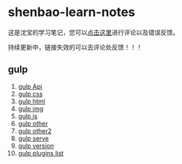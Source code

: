 # shenbao-learn-notes

这是沈宝的学习笔记，您可以<a href="https://shenbao.github.io/shenbao-learn-notes/comment" target="_blank">点击这里</a>进行评论以及错误反馈。

持续更新中，链接失效的可以去评论处反馈！！！

## gulp

1. [gulp Api](./gulp.md)
1. [gulp css](./gulp-css.md)
1. [gulp html](./gulp-html.md)
1. [gulp img](./gulp-img.md)
1. [gulp js](./gulp-js.md)
1. [gulp other](./gulp-other.md)
1. [gulp other2](./gulp-other2.md)
1. [gulp serve](./gulp-serve.md)
1. [gulp version](./gulp-version.md)
1. [gulp plugins list](./gulpList.md)




